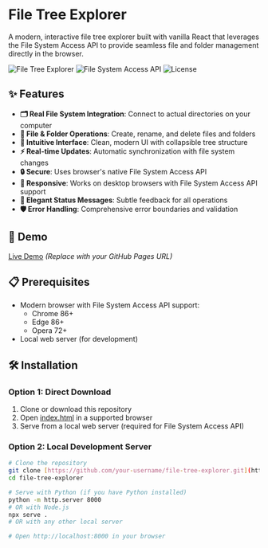 # File Tree Explorer

A modern, interactive file tree explorer built with vanilla React that leverages the File System Access API to provide seamless file and folder management directly in the browser.

![File Tree Explorer](https://img.shields.io/badge/React-18.x-blue)
![File System Access API](https://img.shields.io/badge/File%20System%20Access%20API-Supported-green)
![License](https://img.shields.io/badge/License-MIT-yellow)

## ✨ Features

- **🗂️ Real File System Integration**: Connect to actual directories on your computer
- **📁 File & Folder Operations**: Create, rename, and delete files and folders
- **🎯 Intuitive Interface**: Clean, modern UI with collapsible tree structure
- **⚡ Real-time Updates**: Automatic synchronization with file system changes
- **🔒 Secure**: Uses browser's native File System Access API
- **📱 Responsive**: Works on desktop browsers with File System Access API support
- **🎨 Elegant Status Messages**: Subtle feedback for all operations
- **🛡️ Error Handling**: Comprehensive error boundaries and validation

## 🚀 Demo

[Live Demo]([https://your-username.github.io/file-tree-explorer](https://manibpandian.github.io/file-tree-explorer/)) *(Replace with your GitHub Pages URL)*

## 📋 Prerequisites

- Modern browser with File System Access API support:
  - Chrome 86+
  - Edge 86+
  - Opera 72+
- Local web server (for development)

## 🛠️ Installation

### Option 1: Direct Download
1. Clone or download this repository
2. Open [index.html](cci:7://file:///Users/Mani/Desktop/tree/index.html:0:0-0:0) in a supported browser
3. Serve from a local web server (required for File System Access API)

### Option 2: Local Development Server
```bash
# Clone the repository
git clone [https://github.com/your-username/file-tree-explorer.git](https://github.com/your-username/file-tree-explorer.git)
cd file-tree-explorer

# Serve with Python (if you have Python installed) 
python -m http.server 8000
# OR with Node.js
npx serve .
# OR with any other local server

# Open http://localhost:8000 in your browser
